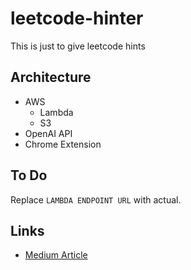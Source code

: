 # leetcode-hinter
This is just to give leetcode hints

## Architecture
- AWS 
    - Lambda
    - S3
- OpenAI API
- Chrome Extension

## To Do
Replace `LAMBDA ENDPOINT URL` with actual.

## Links  
- [Medium Article](https://medium.com/@shivani498/building-a-leetcode-hinter-chrome-extension-a-developers-companion-e4d991667f42)